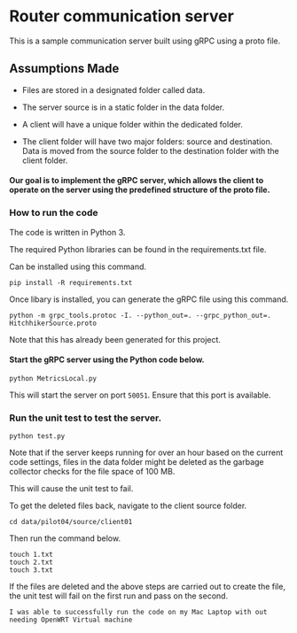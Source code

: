 # Router communication server

This is a sample communication server built using gRPC using a proto file.

## Assumptions Made
- Files are stored in a designated folder called data.

- The server source is in a static folder in the data folder.

- A client will have a unique folder within the dedicated folder.

- The client folder will have two major folders: source and destination. Data is moved from the source folder to the destination folder with the client folder.


#### Our goal is to implement the gRPC server, which allows the client to operate on the server using the predefined structure of the proto file.


### How to run the code

The code is written in Python 3.

The required Python libraries can be found in the requirements.txt file.

Can be installed using this command.

``` 
pip install -R requirements.txt
```

Once libary is installed, you can generate the gRPC file using this command.

```
python -m grpc_tools.protoc -I. --python_out=. --grpc_python_out=. HitchhikerSource.proto
```

Note that this has already been generated for this project.


#### Start the gRPC server using the Python code below.

```
python MetricsLocal.py
```

This will start the server on port `50051`. Ensure that this port is available.

### Run the unit test to test the server.

```
python test.py
```

Note that if the server keeps running for over an hour based on the current code settings, files in the data folder might be deleted as the garbage collector checks for the file space of 100 MB.


This will cause the unit test to fail.

To get the deleted files back, navigate to the client source folder.


```
cd data/pilot04/source/client01
```


Then run the command below.


```
touch 1.txt
touch 2.txt
touch 3.txt
```


If the files are deleted and the above steps are carried out to create the file, the unit test will fail on the first run and pass on the second.

`I was able to successfully run the code on my Mac Laptop with out needing OpenWRT Virtual machine`